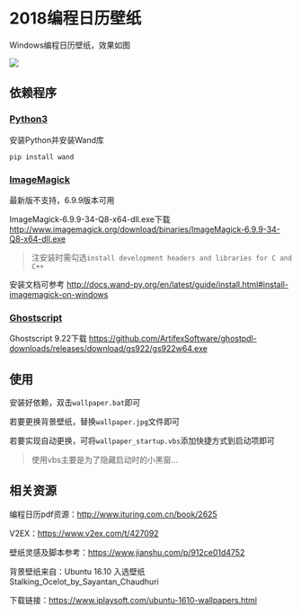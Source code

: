 # 2018编程日历壁纸

Windows编程日历壁纸，效果如图

![](./2018_code_calendar_wallpaper.jpg)

## 依赖程序

### [Python3](https://www.python.org)

安装Python并安装Wand库

`pip install wand`

### [ImageMagick](http://www.imagemagick.org)

最新版不支持，6.9.9版本可用

ImageMagick-6.9.9-34-Q8-x64-dll.exe下载 http://www.imagemagick.org/download/binaries/ImageMagick-6.9.9-34-Q8-x64-dll.exe

> 注安装时需勾选`install development headers and libraries for C and C++`

安装文档可参考 http://docs.wand-py.org/en/latest/guide/install.html#install-imagemagick-on-windows

### [Ghostscript](https://www.ghostscript.com/)

Ghostscript 9.22下载 https://github.com/ArtifexSoftware/ghostpdl-downloads/releases/download/gs922/gs922w64.exe

## 使用

安装好依赖，双击`wallpaper.bat`即可

若要更换背景壁纸，替换`wallpaper.jpg`文件即可

若要实现自动更换，可将`wallpaper_startup.vbs`添加快捷方式到启动项即可

> 使用vbs主要是为了隐藏启动时的小黑窗...

## 相关资源

编程日历pdf资源：http://www.ituring.com.cn/book/2625

V2EX：https://www.v2ex.com/t/427092

壁纸灵感及脚本参考：https://www.jianshu.com/p/912ce01d4752

背景壁纸来自：Ubuntu 16.10 入选壁纸 Stalking\_Ocelot\_by\_Sayantan\_Chaudhuri

下载链接：https://www.iplaysoft.com/ubuntu-1610-wallpapers.html